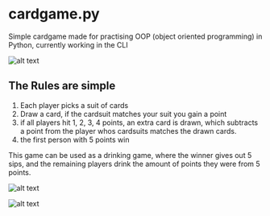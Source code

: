 # cardgame.py
Simple cardgame made for practising OOP (object oriented programming) in Python, currently working in the CLI

![alt text](http://korius.dk/github/1.png)


## The Rules are simple

1. Each player picks a suit of cards
2. Draw a card, if the cardsuit matches your suit you gain a point
3. if all players hit 1, 2, 3, 4 points, an extra card is drawn, which subtracts a point from the player whos cardsuits matches the drawn cards.
4. the first person with 5 points win


This game can be used as a drinking game, where the winner gives out 5 sips, and the remaining players drink the amount of points they were from 5 points.

![alt text](http://korius.dk/github/1.png)

![alt text](http://korius.dk/github/2.png)


